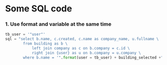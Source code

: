 # Some SQL code

### 1. Use format and variable at the same time
```python
tb_user = '"user"'
sql = "select b.name, c.created, c.name as company_name, u.fullname \
        from building as b \
            left join company as c on b.company = c.id \
            right join {user} as u on b.company = u.company \
        where b.name = '".format(user = tb_user) + building_selected +"'"
```
